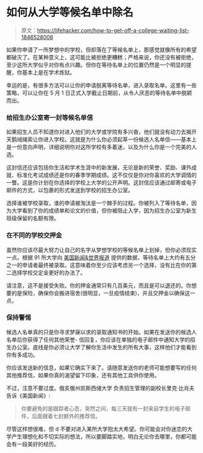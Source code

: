 # 如何从大学等候名单中除名

> 原文：<https://lifehacker.com/how-to-get-off-a-college-waiting-list-1846528008>

如果你申请了一所梦想中的学校，但却落在了等候名单上，那感觉就像所有的希望都破灭了。在某种意义上，这可能比被拒绝更糟糕；严格来说，你还没有被拒绝，至少这所大学似乎对你有点兴趣。但你在等待名单上的位置仍然是一个明显的提醒，你基本上是在学术炼狱。



幸运的是，有很多方法可以让你的申请脱离等待名单，进入录取名单。这里有一些策略，可以让你在 5 月 1 日正式入学截止日期前，从令人厌恶的等待名单中脱颖而出。

### 给招生办公室寄一封等候名单信

如果招生人员不知道你对进入他们的大学或学院有多兴奋，他们就没有动力去揭开天鹅绒绳索让你进入学校。这就是为什么你必须起草一份候选人名单信——基本上是一份意向声明，详细说明你对这所学校有多着迷，以及为什么你是一个完美的人选。

这封信还应该包括你生活和学术生涯中的新发展，无论是新的荣誉、奖励、课外成就、标准化考试成绩还是你的春季学期成绩。这不仅仅是你对你喜欢的大学调情的一瞥。这是你计划在你选择的学校上大学的公开声明。这封信应该通过邮寄或电子邮件的方式，以包裹的形式发送到学校的招生办公室。

选择谁被学校录取，谁的申请被淘汰是一个棘手的过程。你被列入了等待名单，因为大学看到了你的成绩单和论文的价值，但你被阻止入学，因为招生办公室为新生班级保留的名额有限。

### 在不同的学校交押金

虽然你应该尽最大努力让自己的名字从梦想学校的等候名单上划掉，但你必须现实一点。根据 91 所大学向 [美国新闻&世界报道](https://www.usnews.com/education/best-colleges/articles/2017-04-13/how-to-get-admitted-off-a-college-waitlist-6-steps-for-success) 提供的数据，等待名单上大约有五分之一的申请者最终被录取。这意味着你至少应该考虑另一个选择，没有比在你的第二选择学校交定金更好的办法了。

请注意，这不是接受失败。你的押金通常只有几百美元，而且是可以退还的。你想要的是保险，确保你会搬进宿舍(很明显，一旦疫情结束)，并且交押金以确保这一点。

### 保持警惕

候选人名单真的只是你寻求梦寐以求的录取通知书的开始。如果在发送你的候选人名单后你获得了任何其他荣誉- 信回复，你应该在单独的电子邮件中通知大学的招生办公室。底线是你必须让大学了解你生活中发生的所有大事，这样他们才能看到你有多成功。

你应该发送新的信息，如果它确实下来了。请随意发送你的老师可能想要写的任何其他推荐信，如果你真的渴望留下印象，还有其他工具供你使用。

不过，注意不要过度。俄亥俄州凯斯西储大学 负责招生管理的副校长里克·比肖夫告诉《美国新闻》:

> 你要避免的是跟踪者心态，突然之间，每三天就有一封来自学生的电子邮件，后面跟着七封额外的推荐信。

尽管这样想很难，但 d 不要对进入某所大学抱太大希望。你可能会对你迷恋的大学产生理想化和不切实际的想法，所以要脚踏实地，明白无论你去哪里，你都可能会有一段美好的经历。